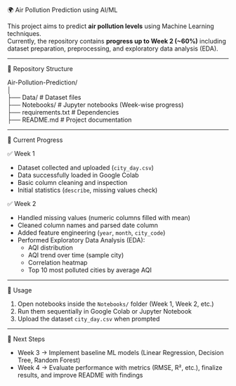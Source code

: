 🌍 Air Pollution Prediction using AI/ML  

This project aims to predict **air pollution levels** using Machine Learning techniques.  
Currently, the repository contains **progress up to Week 2 (~60%)** including dataset preparation, preprocessing, and exploratory data analysis (EDA).  

---

📂 Repository Structure  

Air-Pollution-Prediction/  
│  
├── Data/                 # Dataset files  
├── Notebooks/            # Jupyter notebooks (Week-wise progress)  
├── requirements.txt      # Dependencies  
├── README.md             # Project documentation  

---

🚀 Current Progress  

✅ Week 1  
- Dataset collected and uploaded (`city_day.csv`)  
- Data successfully loaded in Google Colab  
- Basic column cleaning and inspection  
- Initial statistics (`describe`, missing values check)  

✅ Week 2  
- Handled missing values (numeric columns filled with mean)  
- Cleaned column names and parsed date column  
- Added feature engineering (`year`, `month`, `city_code`)  
- Performed Exploratory Data Analysis (EDA):  
  - AQI distribution  
  - AQI trend over time (sample city)  
  - Correlation heatmap  
  - Top 10 most polluted cities by average AQI  

---

📒 Usage  

1. Open notebooks inside the `Notebooks/` folder (Week 1, Week 2, etc.)  
2. Run them sequentially in Google Colab or Jupyter Notebook  
3. Upload the dataset `city_day.csv` when prompted  

---

🚧 Next Steps  

- Week 3 → Implement baseline ML models (Linear Regression, Decision Tree, Random Forest)  
- Week 4 → Evaluate performance with metrics (RMSE, R², etc.), finalize results, and improve README with findings
